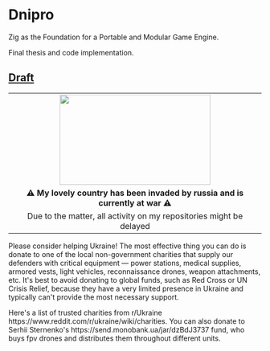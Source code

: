 # Dnipro

Zig as the Foundation for a Portable and Modular Game Engine.

Final thesis and code implementation.

## [Draft](diploma/draft.md)

<table align="center">
  <tr>
    <td align="center"><img src="https://upload.wikimedia.org/wikipedia/commons/thumb/a/ad/Flag_of_Ukraine_%28with_coat_of_arms_2%29.svg/1280px-Flag_of_Ukraine_%28with_coat_of_arms_2%29.svg.png" width="300" height="180"></td>
  </tr>
  <tr>
    <td align="center"><b>⚠ My lovely country has been invaded by russia and is currently at war ⚠</b></td>
  </tr>
  <tr>
    <td align="center">Due to the matter, all activity on my repositories might be delayed</td>
  </tr>
</table>

<p>Please consider helping Ukraine! The most effective thing you can do is donate to one of the local non-government charities that supply our defenders with critical equipment — power stations, medical supplies, armored vests, light vehicles, reconnaissance drones, weapon attachments, etc. It's best to avoid donating to global funds, such as Red Cross or UN Crisis Relief, because they have a very limited presence in Ukraine and typically can't provide the most necessary support.

<p>Here's a list of trusted charities from r/Ukraine https://www.reddit.com/r/ukraine/wiki/charities. You can also donate to Serhii Sternenko's https://send.monobank.ua/jar/dzBdJ3737 fund, who buys fpv drones and distributes them throughout different units.

